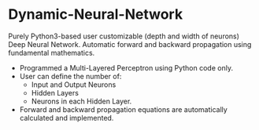 # Dynamic-Neural-Network
Purely Python3-based user customizable (depth and width of neurons) Deep Neural Network. Automatic forward and backward propagation using fundamental mathematics.

* Programmed a Multi-Layered Perceptron using Python code only.
* User can define the number of:
  * Input and Output Neurons
  * Hidden Layers
  * Neurons in each Hidden Layer.
* Forward and backward propagation equations are automatically calculated and implemented.
